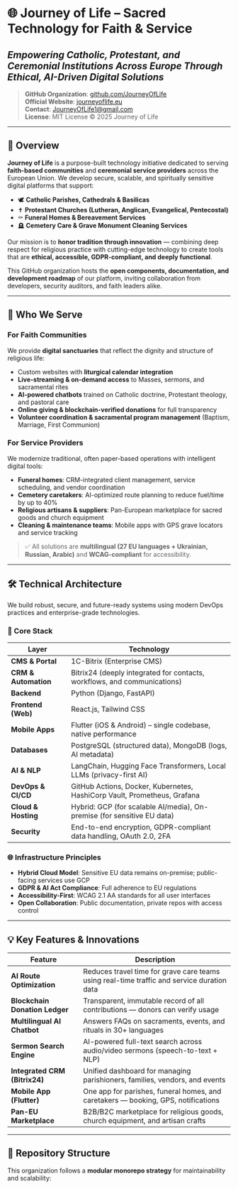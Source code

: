 # 🌐 Journey of Life – Sacred Technology for Faith & Service  
## *Empowering Catholic, Protestant, and Ceremonial Institutions Across Europe Through Ethical, AI-Driven Digital Solutions*

> **GitHub Organization**: [github.com/JourneyOfLife](https://github.com/JourneyOfLife)  
> **Official Website**: [journeyoflife.eu](https://journeyoflife.eu)  
> **Contact**: JourneyOfLife1@gmail.com  
> **License**: MIT License © 2025 Journey of Life

---

## 📌 Overview

**Journey of Life** is a purpose-built technology initiative dedicated to serving **faith-based communities** and **ceremonial service providers** across the European Union. We develop secure, scalable, and spiritually sensitive digital platforms that support:

- 🕊️ **Catholic Parishes, Cathedrals & Basilicas**  
- ✝️ **Protestant Churches (Lutheran, Anglican, Evangelical, Pentecostal)**  
- ⚰️ **Funeral Homes & Bereavement Services**  
- 🪦 **Cemetery Care & Grave Monument Cleaning Services**

Our mission is to **honor tradition through innovation** — combining deep respect for religious practice with cutting-edge technology to create tools that are **ethical, accessible, GDPR-compliant, and deeply functional**.

This GitHub organization hosts the **open components, documentation, and development roadmap** of our platform, inviting collaboration from developers, security auditors, and faith leaders alike.

---

## 🎯 Who We Serve

### For Faith Communities
We provide **digital sanctuaries** that reflect the dignity and structure of religious life:
- Custom websites with **liturgical calendar integration**
- **Live-streaming & on-demand access** to Masses, sermons, and sacramental rites
- **AI-powered chatbots** trained on Catholic doctrine, Protestant theology, and pastoral care
- **Online giving & blockchain-verified donations** for full transparency
- **Volunteer coordination & sacramental program management** (Baptism, Marriage, First Communion)

### For Service Providers
We modernize traditional, often paper-based operations with intelligent digital tools:
- **Funeral homes**: CRM-integrated client management, service scheduling, and vendor coordination
- **Cemetery caretakers**: AI-optimized route planning to reduce fuel/time by up to 40%
- **Religious artisans & suppliers**: Pan-European marketplace for sacred goods and church equipment
- **Cleaning & maintenance teams**: Mobile apps with GPS grave locators and service tracking

> ✅ All solutions are **multilingual (27 EU languages + Ukrainian, Russian, Arabic)** and **WCAG-compliant** for accessibility.

---

## 🛠️ Technical Architecture

We build robust, secure, and future-ready systems using modern DevOps practices and enterprise-grade technologies.

### 🔧 Core Stack
| Layer               | Technology                                                                 |
|---------------------|----------------------------------------------------------------------------|
| **CMS & Portal**     | 1C-Bitrix (Enterprise CMS)                                                 |
| **CRM & Automation** | Bitrix24 (deeply integrated for contacts, workflows, and communications)   |
| **Backend**          | Python (Django, FastAPI)                                                   |
| **Frontend (Web)**   | React.js, Tailwind CSS                                                       |
| **Mobile Apps**      | Flutter (iOS & Android) – single codebase, native performance              |
| **Databases**        | PostgreSQL (structured data), MongoDB (logs, AI metadata)                  |
| **AI & NLP**         | LangChain, Hugging Face Transformers, Local LLMs (privacy-first AI)        |
| **DevOps & CI/CD**   | GitHub Actions, Docker, Kubernetes, HashiCorp Vault, Prometheus, Grafana   |
| **Cloud & Hosting**  | Hybrid: GCP (for scalable AI/media), On-premise (for sensitive EU data)    |
| **Security**         | End-to-end encryption, GDPR-compliant data handling, OAuth 2.0, 2FA        |

### 🌐 Infrastructure Principles
- **Hybrid Cloud Model**: Sensitive EU data remains on-premise; public-facing services use GCP
- **GDPR & AI Act Compliance**: Full adherence to EU regulations
- **Accessibility-First**: WCAG 2.1 AA standards for all user interfaces
- **Open Collaboration**: Public documentation, private repos with access control

---

## 💡 Key Features & Innovations

| Feature                          | Description |
|----------------------------------|-----------|
| **AI Route Optimization**        | Reduces travel time for grave care teams using real-time traffic and service duration data |
| **Blockchain Donation Ledger**   | Transparent, immutable record of all contributions — donors can verify usage |
| **Multilingual AI Chatbot**      | Answers FAQs on sacraments, events, and rituals in 30+ languages |
| **Sermon Search Engine**         | AI-powered full-text search across audio/video sermons (speech-to-text + NLP) |
| **Integrated CRM (Bitrix24)**    | Unified dashboard for managing parishioners, families, vendors, and events |
| **Mobile App (Flutter)**         | One app for parishes, funeral homes, and caretakers — booking, GPS, notifications |
| **Pan-EU Marketplace**           | B2B/B2C marketplace for religious goods, church equipment, and artisan crafts |

---

## 🧩 Repository Structure

This organization follows a **modular monorepo strategy** for maintainability and scalability:
